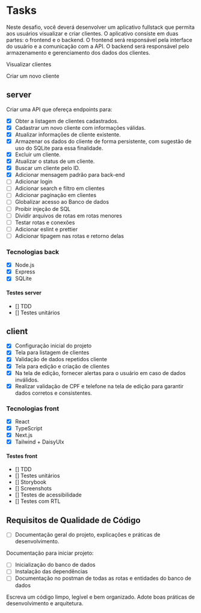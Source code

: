 # Tasks

Neste desafio, você deverá desenvolver um aplicativo fullstack que permita aos usuários visualizar e criar clientes. O aplicativo consiste em duas partes: o frontend e o backend. O frontend será responsável pela interface do usuário e a comunicação com a API. O backend será responsável pelo armazenamento e gerenciamento dos dados dos clientes.

Visualizar clientes

Criar um novo cliente

## server

Criar uma API que ofereça endpoints para:

- [x] Obter a listagem de clientes cadastrados.
- [x] Cadastrar um novo cliente com informações válidas.
- [x] Atualizar informações de cliente existente.
- [x] Armazenar os dados do cliente de forma persistente, com sugestão de uso do SQLite para essa finalidade.
- [x] Excluir um cliente.
- [x] Atualizar o status de um cliente.
- [x] Buscar um cliente pelo ID.
- [x] Adicionar mensagem padrão para back-end
- [ ] Adicionar login
- [ ] Adicionar search e filtro em clientes
- [ ] Adicionar paginação em clientes
- [ ] Globalizar acesso ao Banco de dados
- [ ] Proibir injeção de SQL
- [ ] Dividir arquivos de rotas em rotas menores
- [ ] Testar rotas e conexões
- [ ] Adicionar eslint e prettier
- [ ] Adicionar tipagem nas rotas e retorno delas

### Tecnologias back

- [x] Node.js
- [x] Express
- [x] SQLite

#### Testes server

- [] TDD
- [] Testes unitários

## client

- [x] Configuração inicial do projeto
- [x] Tela para listagem de clientes
- [x] Validação de dados repetidos cliente
- [x] Tela para edição e criação de clientes
- [x] Na tela de edição, fornecer alertas para o usuário em caso de dados inválidos.
- [x] Realizar validação de CPF e telefone na tela de edição para garantir dados corretos e consistentes.

### Tecnologias front

- [x] React
- [x] TypeScript
- [x] Next.js
- [x] Tailwind + DaisyUIx

#### Testes front

- [] TDD
- [] Testes unitários
- [] Storybook
- [] Screenshots
- [] Testes de acessibilidade
- [] Testes com RTL

## Requisitos de Qualidade de Código

- [ ] Documentação geral do projeto, explicações e práticas de desenvolvimento.

Documentação para iniciar projeto:

- [ ] Inicialização do banco de dados
- [ ] Instalação das dependências
- [ ] Documentação no postman de todas as rotas e entidades do banco de dados

Escreva um código limpo, legível e bem organizado.
Adote boas práticas de desenvolvimento e arquitetura.
